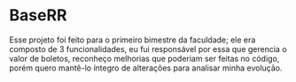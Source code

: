 # BaseRR
Esse projeto foi feito para o primeiro bimestre da faculdade; ele era composto de 3 
funcionalidades, eu fui responsável por essa que gerencia o valor de boletos, reconheço melhorias que
poderiam ser feitas no código, porém quero mantê-lo íntegro de alterações para analisar minha evolução.

